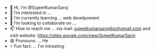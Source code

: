 - 👋 Hi, I’m @SujeetKumarSaroj
- 👀 I’m interested in ...
- 🌱 I’m currently learning ... web develpoment 
- 💞️ I’m looking to collaborate on ...
- 📫 How to reach me ... via mail: sujeetkumarsaroj@zohomail.com and visit website: https://sites.google.com/view/SujeetKumarSaroj
- 😄 Pronouns: ... He
- ⚡ Fun fact: ... I'm Intrasting 

<!---
SujeetKumarSaroj/SujeetKumarSaroj is a ✨ special ✨ repository because its `README.md` (this file) appears on your GitHub profile.
You can click the Preview link to take a look at your changes.
--->
